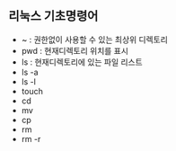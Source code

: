 ## 리눅스 기초명령어
- ~ : 권한없이 사용할 수 있는 최상위 디렉토리
- pwd : 현재디렉토리 위치를 표시
- ls : 현재디렉토리에 있는 파일 리스트
- ls -a
- ls -l
- touch
- cd
- mv
- cp
- rm
- rm -r
